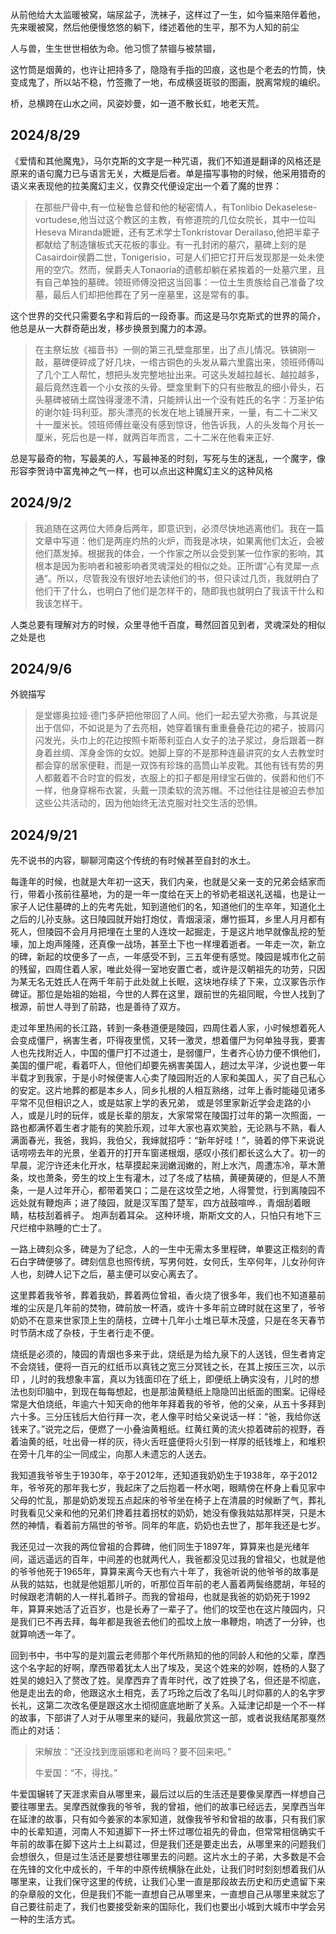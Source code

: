 从前他给大太监暖被窝，端尿盆子，洗袜子，这样过了一生，如今猫来陪伴着他，先来暖被窝，然后他便慢悠悠的躺下，缕述着他的生平，那不为人知的前尘

人与兽，生生世世相依为命。他习惯了禁锢与被禁锢，

这竹筒是烟黄的，也许让把持多了，隐隐有手指的凹痕，这也是个老去的竹筒，快变成鬼了，所以站不稳，竹签撒了一地，布成横竖斑驳的图画，脱离常规的编织。

桥，总横跨在山水之间，风姿妙曼，如一道不散长虹，地老天荒。

## 2024/8/29

《爱情和其他魔鬼》，马尔克斯的文字是一种咒语，我们不知道是翻译的风格还是原来的语句魔力已与语言无关，大概是后者。单是描写事物的时候，他采用猎奇的语义来表现他的拉美魔幻主义，仅靠交代便设定出一个着了魔的世界：

> 在那些尸骨中,有一位秘鲁总督和他的秘密情人，有Tonlibio Dekaselese-vortudese,他当过这个教区的主教，有修道院的几位女院长，其中一位叫Heseva Miranda嬷嬷，还有艺术学士Tonkristovar Derailaso,他把半辈子都献给了制造镶板式天花板的事业。有一孔封闭的墓穴，墓碑上刻的是Casairdoir侯爵二世，Tonigerisio，可是人们把它打开后发现那是一处未使用的空穴。然而，侯爵夫人Tonaoria的遗骸却躺在紧挨着的一处墓穴里，且有自己单独的墓碑。领班师傅没把这当回事：一位土生贵族给自己准备了坟墓，最后人们却把他葬在了另一座墓里，这是常有的事。

这个世界的交代只需要名字和背后的一段奇事。而这是马尔克斯式的世界的简介，他总是从一大群奇葩出发，移步换景到魔力的本源。

> 在主祭坛放《福音书》一侧的第三孔壁龛那里，出了点儿情况。铁镐刚一敲，墓碑便碎成了好几块，一绺古铜色的头发从幕六里露出来，领班师傅叫了几个工人帮忙，想把头发完整地扯出来。可这头发越拉越长、越拉越多，最后竟然连着一个小女孩的头骨。壁龛里剩下的只有些散乱的细小骨头，石头墓碑被硝土腐蚀得漫漶不清，只能辨认出一个没有姓氏的名字：万圣护佑的谢尔娃·玛利亚。那头漂亮的长发在地上铺展开来，一量，有二十二米又十一厘米长。领班师傅丝毫没有感到惊讶，他告诉我，人的头发每个月长一厘米，死后也是一样，就两百年而言，二十二米在他看来正好.

总是写最奇的物，写最美的人，写最神圣的时刻，写死与生的迷乱，一个魔字，像形容李贺诗中富鬼神之气一样，也可以点出这种魔幻主义的这种风格

## 2024/9/2

> 我追随在这两位大师身后两年，即意识到，必须尽快地逃离他们。我在一篇文章中写道：他们是两座灼热的火炉，而我是冰块，如果离他们太近，会被他们蒸发掉。根据我的体会，一个作家之所以会受到某一位作家的影响，其根本是因为影响者和被影响者灵魂深处的相似之处。正所谓“心有灵犀一点通”。所以，尽管我没有很好地去读他们的书，但只读过几页，我就明白了他们干了什么，也明白了他们是怎样干的，随即我也就明白了我该干什么和我该怎样干。

人类总要有理解对方的时候，众里寻他千百度，蓦然回首见到者，灵魂深处的相似之处是也

## 2024/9/6

外貌描写

> 是堂娜奥拉娅·德门多萨把他带回了人间。他们一起去望大弥撒，与其说是出于信仰，不如说是为了去亮相，她穿着镶有重重叠叠花边的裙子，披肩闪闪发光，头巾上的花边按照卡斯蒂利亚白人女子的法子浆过，身后跟着一群身着丝绸、浑身金饰的女奴。她脚上穿的不是那种连最讲究的女人去教堂时都会穿的居家便鞋，而是一双饰有珍珠的高筒山羊皮靴。其他有钱有势的男人都戴着不合时宜的假发，衣服上的扣子都是用绿宝石做的，侯爵和他们不一样，他身穿棉布衣裳，头戴一顶柔软的流苏帽。不过他往往是被迫去参加这些公共活动的，因为他始终无法克服对社交生活的恐惧。

## 2024/9/21

先不说书的内容，聊聊河南这个传统的有时候甚至自封的水土。

每逢年的时候，也就是大年初一这天，我们内亲，也就是父亲一支的兄弟会结家而行，带着小孩前往墓地，为的是一年一度给在天上的爷奶老祖送礼送福，也是让一家子人记住墓碑的上的先考先妣，知到道他们的名，知道他们的生卒年，知道化土之后的儿孙支脉。这日陵园就开始打炮仗，青烟滚滚，爆竹振耳，乡里人月月都有死人，但陵园不会月月把埋在土里的人连坟一起掘走，于是这片地早就像乱挖的堑壕，加上炮声隆隆，还真像一战场，甚至土下也一样埋着逝者。一年走一次，新立的碑，新起的坟便多了一点，一年感受不到，三五年便有感觉。陵园是城市化之前的残留，四周住着人家，唯此处得一室地安置亡者，或许是汉朝祖先的功劳，只因为某无名无姓氏人在两千年前于此处就上长眠，这块地存续了下来，立汉冢告示作碑证。那位是始祖的始祖，今世的人葬在这里，跟前世的先祖同眠，今世人找到了根源，前世人寻到了前路，也是善待了双方。

走过年里热闹的长江路，转到一条巷道便是陵园，四周住着人家，小时候想着死人会变成僵尸，祸害生者，吓得夜里慌，又转一激灵，想着僵尸为何单独寻我，要害人也先找附近人，中国的僵尸打不过道士，是弱僵尸，生者齐心协力便不惧他们，美国的僵尸呢，看着吓人，但他们却要先祸害美国人，趟过太平洋，少说也要一年半载才到我家，于是小时候便害人心卖了陵园附近的人家和美国人，买了自己私心的安定。这片地葬的都是本乡人，同乡扎根的人相互熟络，过年上香时能碰见诸多平常不见但相识之人，或是姑家上学的表兄弟， 或是邻里家新近学会走路的小人，或是儿时的玩伴，或是长辈的朋友，大家常常在陵国打过年的第一次照面，一路也都满怀着生者才能有的笑脸乐观，过年大家也喜欢笑脸，无论熟与不熟，看人满面春光，我爸，我妈，我伯父，我婶就招呼：“新年好哇！”，骑着的停下来说说话唠唠去年的光景，坐着开的打开车窗递根烟，感叹小孩们都长这么大了。初一的早晨，泥泞许还未化开水，枯草摸起来润嫩润嫩的，附上水汽，周遭冻冷，草木萧条，坟也萧条，旁生的坟上生有灌木，过了冬成了枯槁，黄硬黄硬的，但是人不萧条，一是人过年开心，都带着笑口；二是在这坟茔之地，人得警觉，行到离陵园不远处就有鞭炮声；进了陵园，就是汉军围了楚军，四方战鼓喧哗.，青烟刮着眼睛，枯枝刮着裤子。 炮声刮着耳朵。 这种环境，斯斯文文的人，只怕只有地下三尺烂棺中熟睡的亡士了。

一路上碑刻众多，碑是为了纪念，人的一生中无需太多里程碑，单要这正楷刻的青石白字碑便够了。碑刻信息也照传统，写男何姓，女何氏，生卒何年，儿女孙何许人也，刻碑人记下之后，墓主便可以安心离去了。

这里葬着我爷爷，葬着我奶，葬着两位曾祖，香火烧了很多年，我们也不知道墓前堆的尘灰是几年前的焚物，碑前放一杯酒，或许十多年前立碑时就在这里了，爷爷奶奶不在意来世家顶上生的荫枝，立碑十几年小土堆已草木茂盛，只是在冬天春节时节荫木成了杂枝，于生者行走不便。

烧纸是必须的，陵园的青烟也多来于此，烧纸是为给九泉下的人送钱，但生者肯定不会烧钱，便将一百元的红纸币以真钱之宽三分冥钱之长，在其上按压三次，以示印 ，儿时的我想象丰富，真以为钱面印在了纸上，即便纸上确实没有，儿时的想法也刻印脑中，到现在每每想起，也是那油黄糙纸上隐隐凹出纸面的图案。记得经常是大伯烧纸，年逾六十知天命的他年年拜着我的爷爷，他的父亲，从五十多拜到六十多。三分压钱后大伯行拜一次，老人像平时给父亲说话一样：“爸，我给你送钱来了。”说完之后，便燃了一小叠油黄粗纸。红黄红黄的流火掠着碑前的视野，吞着油黄的纸，吐出骨一样的灰，待火舌旺盛便将火引到一样厚的纸钱堆上，和堆积在旁十几年的尘一同成尘，向那人未遗忘的人送去。

我知道我爷爷生于1930年，卒于2012年，还知道我奶奶生于1938年，卒于2012年，爷爷死的那年我七岁，我起床了之后抱着一杯水喝，眼睛傍在杯身上看见家中父母的忙乱，那是奶奶发现五点起床的爷爷坐在椅子上在清晨的时候断了气，葬礼时我看见父亲和他的兄弟们搀着拄着拐杖的奶奶，她没有像我姑姑那样哭，只是木然的神情，看着前方隔世的爷爷。同年的年底，奶奶也去世了，那年我还是七岁。

我还见过一次我的两位曾祖的合葬碑，他们同生于1897年，算算来也是光绪年间，遥远遥远的百年，中间差的也就两代人，我爸都没见过我的曾祖父，也就是他的爷爷他死于1965年，算算来离今天也有六十年了，我爸听说的他爷爷的故事是从我的姑姑，也就是他姐那儿听的，听那位百年前的老人蓄着两鬓络腮胡，年轻的时候跟老清朝的人一样扎着辫子。而我的曾祖母，也就是我爸的奶奶死于1992年，算算来她活了近百岁，也是长寿了一辈子了。他们的坟茔也在这片陵园内，只是我们已不再去拜，每年都是我爸去他们的孤坟上放一串鞭炮，响透了一分钟，也就算响透一年了。

回到书中，书中写的是刘震云老师那个年代所熟知的他的同龄人和他的父辈，摩西这个名字起的好啊，摩西带着犹太人出了埃及，吴这个姓来的妙啊，姓杨的人娶了姓吴的媳妇入了赘改了姓。吴摩西弃了青年时代，改了姓换了名，但还是不彻底，他是走出去的命，他跟这水土相克，丢了巧玲之后改了名叫儿时仰慕的人的名字罗长礼，这第二次改名便是跟这水土彻彻底底地断了关系。入延津记却是一个不一样的故事，下部讲了人对于从哪里来的疑问，我最欣赏这一部，或者说我结尾那戛然而止的对话：

> 宋解放：“还没找到庞丽娜和老尚吗？要不回来吧。”
> 
> 牛爱国：“不，得找。”

牛爱国辗转了天涯求索自从哪里来，最后过以后的生活还是要像吴摩西一样想自己要往哪里去。吴摩西就像我的爷爷，我的曾祖，他们的故事已经远去，吴摩西当年在延津的故事，只有如今姜家的本家知道，就像我爷爷和曾祖的故事，只有我们家中的长辈知道，河南人不知道脚下一抔土怀过哪位祖先的骨血，但常常相信确实千年前的故事在脚下这片土上纠葛过，但是我们还是要走出去，从哪里来的问题我们会想很久，但是过生活还是要想往哪里去的问题。这片水土的子弟，大多数是不会在先锋的文化中成长的，千年的中原传统横脉在此处，让我们时时刻刻想着我们从哪里来，让我们保守这里的传统，让我们心里一直是那段故去历史和历史遗留下来的杂章般的文化，但是我们不能一直想自己从哪里来，一直想自己从哪里来就忘了自己要往前走了，我们也要接受新来的国际化，我们也要出小城到大城市中学会另一种的生活方式。
